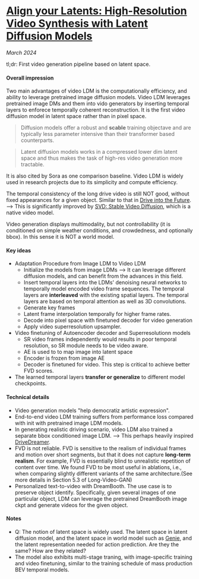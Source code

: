 # [Align your Latents: High-Resolution Video Synthesis with Latent Diffusion Models](https://arxiv.org/abs/2304.08818)

_March 2024_

tl;dr: First video generation pipeline based on latent space.

#### Overall impression
Two main advantages of video LDM is the computationally efficiency, and ability to leverage pretrained image diffusion models. Video LDM leverages pretrained image DMs and them into vido generators by inserting temporal layers to enforece temporally coherent reconstruction. It is the first video diffusion model in latent space rather than in pixel space.

> Diffusion models offer a robust and **scable** training objectave and are typically less parameter intensive than their transformer based counterparts. 

> Latent diffusion models works in a compressed lower dim latent space and thus makes the task of high-res video generation more tractable.

It is also cited by Sora as one comparison baseline. Video LDM is widely used in research projects due to its simplicity and compute efficiency.

The temporal consistency of the long drive video is still NOT good, without fixed appearances for a given object. Similar to that in [Drive into the Future](drive_wm.md). --> This is significantly improved by [SVD: Stable Video Diffusion](https://arxiv.org/abs/2311.15127), which is a native video model.

Video generation displays multimodality, but not controllability (it is conditioned on simple weather conditions, and crowdedness, and optionally bbox). In this sense it is NOT a world model.


#### Key ideas
- Adaptation Procedure from Image LDM to Video LDM
	- Initialize the models from image LDMs --> It can leverage different diffusion models, and can benefit from the advances in this field.
	- Insert temporal layers into the LDMs' denoising neural networks to temporally model encoded video frame sequences. The temporal layers are **interleaved** with the existing spatial layers. The temporal layers are based on temporal attention as well as 3D convolutions. 
	- Generate key frames
	- Latent frame interpolation temporally for higher frame rates. 
	- Decode into pixel space with finetuned decoder for video generation
	- Apply video superresolution upsampler. 
- Video finetuning of Autoencoder decoder and Superresolutionn models
	- SR video frames independently would results in poor temporal resolution, so SR module needs to be video aware.
	- AE is used to to map image into latent space
	- Encoder is frozen from image AE
	- Decoder is finetuned for video. This step is critical to achieve better FVD scores.
- The learned temporal layers **transfer or generalize** to different model checkpoints. 

#### Technical details
- Video generation models "help democratiz artistic expression".
- End-to-end video LDM training suffers from performance loss compared with init with pretrained image LDM models.
- In generating realistic driving scenario, video LDM also trained a separate bbox conditioned image LDM. --> This perhaps heavily inspired [DriveDreamer](drive_dreamer.md).
- FVD is not reliable. FVD is sensitive to the realism of individual frames and motion over short segments, but that it does not capture **long-term realism**. For example, FVD is essentially blind to unrealistic repetition of content over time. We found FVD to be most useful in ablations, i.e., when comparing slightly different variants of the same architecture.(See more details in Section 5.3 of Long-Video-GAN)
- Personalized text-to-video with DreamBooth. The use case is to preserve object identify. Specifically, given several images of one particular object, LDM can leverage the pretrained DreamBooth image ckpt and generate videos for the given object.

#### Notes
- Q: The notion of latent space is widely used. The latent space in latent diffusion model, and the latent space in world model such as [Genie](genie.md), and the latent representation needed for action prediction. Are they the same? How are they related? 
- The model also exhibits multi-stage traning, with image-specific training and video finetuning, similar to the training schedule of mass production BEV temporal models.
